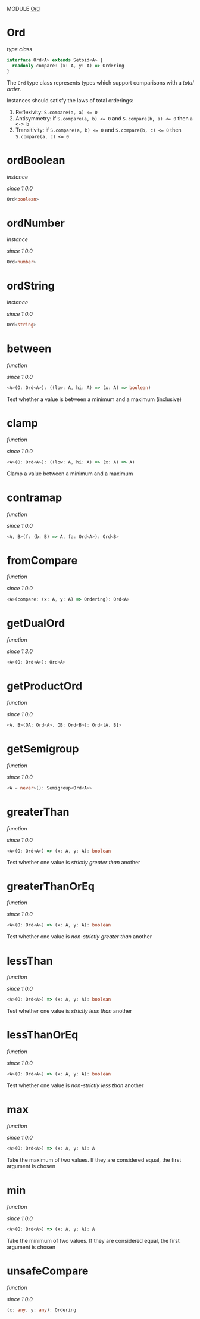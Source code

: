 MODULE [Ord](https://github.com/gcanti/fp-ts/blob/master/src/Ord.ts)

# Ord

_type class_

```ts
interface Ord<A> extends Setoid<A> {
  readonly compare: (x: A, y: A) => Ordering
}
```

The `Ord` type class represents types which support comparisons with a _total order_.

Instances should satisfy the laws of total orderings:

1.  Reflexivity: `S.compare(a, a) <= 0`
2.  Antisymmetry: if `S.compare(a, b) <= 0` and `S.compare(b, a) <= 0` then `a <-> b`
3.  Transitivity: if `S.compare(a, b) <= 0` and `S.compare(b, c) <= 0` then `S.compare(a, c) <= 0`

# ordBoolean

_instance_

_since 1.0.0_

```ts
Ord<boolean>
```

# ordNumber

_instance_

_since 1.0.0_

```ts
Ord<number>
```

# ordString

_instance_

_since 1.0.0_

```ts
Ord<string>
```

# between

_function_

_since 1.0.0_

```ts
<A>(O: Ord<A>): ((low: A, hi: A) => (x: A) => boolean)
```

Test whether a value is between a minimum and a maximum (inclusive)

# clamp

_function_

_since 1.0.0_

```ts
<A>(O: Ord<A>): ((low: A, hi: A) => (x: A) => A)
```

Clamp a value between a minimum and a maximum

# contramap

_function_

_since 1.0.0_

```ts
<A, B>(f: (b: B) => A, fa: Ord<A>): Ord<B>
```

# fromCompare

_function_

_since 1.0.0_

```ts
<A>(compare: (x: A, y: A) => Ordering): Ord<A>
```

# getDualOrd

_function_

_since 1.3.0_

```ts
<A>(O: Ord<A>): Ord<A>
```

# getProductOrd

_function_

_since 1.0.0_

```ts
<A, B>(OA: Ord<A>, OB: Ord<B>): Ord<[A, B]>
```

# getSemigroup

_function_

_since 1.0.0_

```ts
<A = never>(): Semigroup<Ord<A>>
```

# greaterThan

_function_

_since 1.0.0_

```ts
<A>(O: Ord<A>) => (x: A, y: A): boolean
```

Test whether one value is _strictly greater than_ another

# greaterThanOrEq

_function_

_since 1.0.0_

```ts
<A>(O: Ord<A>) => (x: A, y: A): boolean
```

Test whether one value is _non-strictly greater than_ another

# lessThan

_function_

_since 1.0.0_

```ts
<A>(O: Ord<A>) => (x: A, y: A): boolean
```

Test whether one value is _strictly less than_ another

# lessThanOrEq

_function_

_since 1.0.0_

```ts
<A>(O: Ord<A>) => (x: A, y: A): boolean
```

Test whether one value is _non-strictly less than_ another

# max

_function_

_since 1.0.0_

```ts
<A>(O: Ord<A>) => (x: A, y: A): A
```

Take the maximum of two values. If they are considered equal, the first argument is chosen

# min

_function_

_since 1.0.0_

```ts
<A>(O: Ord<A>) => (x: A, y: A): A
```

Take the minimum of two values. If they are considered equal, the first argument is chosen

# unsafeCompare

_function_

_since 1.0.0_

```ts
(x: any, y: any): Ordering
```
